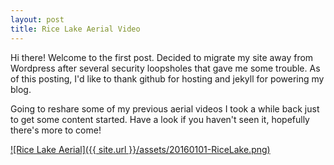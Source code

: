 ```yaml
---
layout: post
title: Rice Lake Aerial Video
---
```


Hi there! Welcome to the first post. Decided to migrate my site away from Wordpress after several security loopsholes that gave me some trouble. As of this posting, I'd like to thank github for hosting and jekyll for powering my blog.

Going to reshare some of my previous aerial videos I took a while back just to get some content started. Have a look if you haven't seen it, hopefully there's more to come!

[![Rice Lake Aerial]({{ site.url }}/assets/20160101-RiceLake.png)](https://www.youtube.com/watch?v=2UC5yXqx64s "Aerial Drone Video at Rice Lake, Ontario - Click to Watch!")
